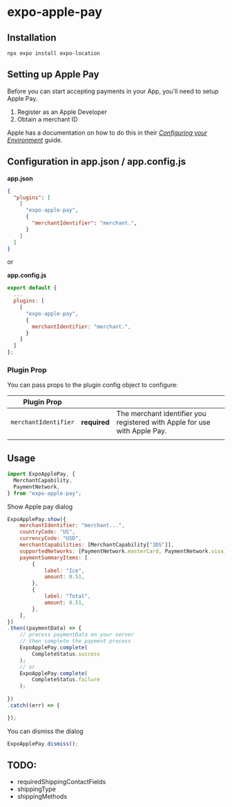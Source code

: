 # expo-apple-pay

## Installation

```
npx expo install expo-location
```

## Setting up Apple Pay
Before you can start accepting payments in your App, you'll need to setup Apple Pay.
1. Register as an Apple Developer
2. Obtain a merchant ID

Apple has a documentation on how to do this in their _[Configuring your Environment](https://developer.apple.com/library/content/ApplePay_Guide/Configuration.html)_ guide.


## Configuration in app.json / app.config.js
**app.json**
```json
{
  "plugins": [
    [
      "expo-apple-pay",
      {
        "merchantIdentifier": "merchant.",
      }
    ]
  ]
}
```

or

**app.config.js**
```js
export default {
  ...
  plugins: [
    [
      "expo-apple-pay",
      {
        merchantIdentifier: "merchant.",
      }
    ]
  ]
};
```

### Plugin Prop
You can pass props to the plugin config object to configure:

| Plugin Prop|||
|---------------------|----------|-----------------------------------------|
| `merchantIdentifier` | **required** | The merchant identifier you registered with Apple for use with Apple Pay.
||||

## Usage

```js
import ExpoApplePay, {
  MerchantCapability,
  PaymentNetwork,
} from "expo-apple-pay";
```


Show Apple pay dialog
```js
ExpoApplePay.show({
    merchantIdentifier: "merchant...",
    countryCode: "US",
    currencyCode: "USD",
    merchantCapabilities: [MerchantCapability["3DS"]],
    supportedNetworks: [PaymentNetwork.masterCard, PaymentNetwork.visa],
    paymentSummaryItems: [
        {
            label: "Ice",
            amount: 0.51,
        },
        {
            label: "Total",
            amount: 0.51,
        },
    ],
})
.then((paymentData) => {
    // process paymentData on your server
    // then complete the payment process
    ExpoApplePay.complete(
        CompleteStatus.success
    );
    // or
    ExpoApplePay.complete(
        CompleteStatus.failure
    );
     
})
.catch((err) => {

});
```
You can dismiss the dialog
```js
ExpoApplePay.dismiss();
```

## TODO:
- requiredShippingContactFields 
- shippingType 
- shippingMethods